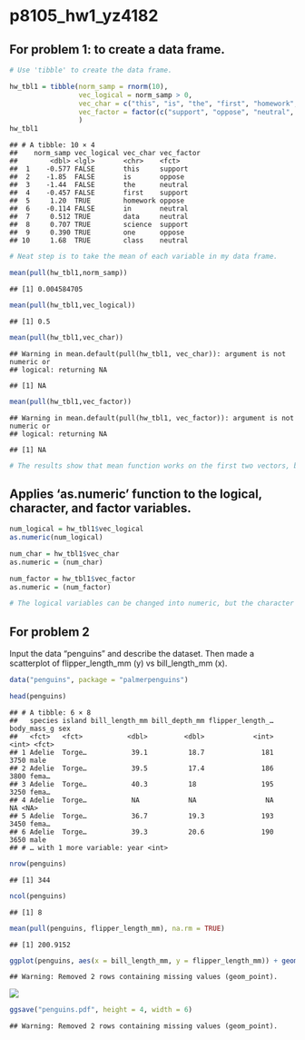 p8105\_hw1\_yz4182
================

## For problem 1: to create a data frame.

``` r
# Use 'tibble' to create the data frame.

hw_tbl1 = tibble(norm_samp = rnorm(10),
                 vec_logical = norm_samp > 0,
                 vec_char = c("this", "is", "the", "first", "homework", "in", "data", "science", "one", "class"),
                 vec_factor = factor(c("support", "oppose", "neutral", "support", "oppose", "neutral", "neutral", "support", "oppose", "neutral")),
                 )
hw_tbl1
```

    ## # A tibble: 10 × 4
    ##    norm_samp vec_logical vec_char vec_factor
    ##        <dbl> <lgl>       <chr>    <fct>     
    ##  1    -0.577 FALSE       this     support   
    ##  2    -1.85  FALSE       is       oppose    
    ##  3    -1.44  FALSE       the      neutral   
    ##  4    -0.457 FALSE       first    support   
    ##  5     1.20  TRUE        homework oppose    
    ##  6    -0.114 FALSE       in       neutral   
    ##  7     0.512 TRUE        data     neutral   
    ##  8     0.707 TRUE        science  support   
    ##  9     0.390 TRUE        one      oppose    
    ## 10     1.68  TRUE        class    neutral

``` r
# Neat step is to take the mean of each variable in my data frame.

mean(pull(hw_tbl1,norm_samp))
```

    ## [1] 0.004584705

``` r
mean(pull(hw_tbl1,vec_logical))
```

    ## [1] 0.5

``` r
mean(pull(hw_tbl1,vec_char))
```

    ## Warning in mean.default(pull(hw_tbl1, vec_char)): argument is not numeric or
    ## logical: returning NA

    ## [1] NA

``` r
mean(pull(hw_tbl1,vec_factor))
```

    ## Warning in mean.default(pull(hw_tbl1, vec_factor)): argument is not numeric or
    ## logical: returning NA

    ## [1] NA

``` r
# The results show that mean function works on the first two vectors, but not on the last two for the reason that they are not numeric or logical. 
```

## Applies ‘as.numeric’ function to the logical, character, and factor variables.

``` r
num_logical = hw_tbl1$vec_logical
as.numeric(num_logical)

num_char = hw_tbl1$vec_char
as.numeric = (num_char)

num_factor = hw_tbl1$vec_factor
as.numeric = (num_factor)

# The logical variables can be changed into numeric, but the character and factor variables cannot. This explains why in the above chunk, the last two vector cannot be taken the mean.
```

## For problem 2

Input the data “penguins” and describe the dataset. Then made a
scatterplot of flipper\_length\_mm (y) vs bill\_length\_mm (x).

``` r
data("penguins", package = "palmerpenguins")

head(penguins)
```

    ## # A tibble: 6 × 8
    ##   species island bill_length_mm bill_depth_mm flipper_length_… body_mass_g sex  
    ##   <fct>   <fct>           <dbl>         <dbl>            <int>       <int> <fct>
    ## 1 Adelie  Torge…           39.1          18.7              181        3750 male 
    ## 2 Adelie  Torge…           39.5          17.4              186        3800 fema…
    ## 3 Adelie  Torge…           40.3          18                195        3250 fema…
    ## 4 Adelie  Torge…           NA            NA                 NA          NA <NA> 
    ## 5 Adelie  Torge…           36.7          19.3              193        3450 fema…
    ## 6 Adelie  Torge…           39.3          20.6              190        3650 male 
    ## # … with 1 more variable: year <int>

``` r
nrow(penguins)
```

    ## [1] 344

``` r
ncol(penguins)
```

    ## [1] 8

``` r
mean(pull(penguins, flipper_length_mm), na.rm = TRUE)
```

    ## [1] 200.9152

``` r
ggplot(penguins, aes(x = bill_length_mm, y = flipper_length_mm)) + geom_point(aes(color = species))
```

    ## Warning: Removed 2 rows containing missing values (geom_point).

![](p8105_hw1_yz4182_files/figure-gfm/unnamed-chunk-4-1.png)<!-- -->

``` r
ggsave("penguins.pdf", height = 4, width = 6)
```

    ## Warning: Removed 2 rows containing missing values (geom_point).
